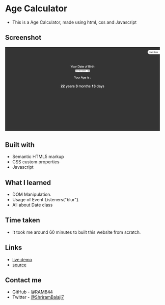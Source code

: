 # Age Calculator

- This is a Age Calculator, made using html, css and Javascript



## Screenshot

![screenshot](./screenshot.jpeg)


## Built with

- Semantic HTML5 markup
- CSS custom properties
- Javascript


## What I learned
- DOM Manipulation.
- Usage of Event Listeners("blur").
- All about Date class

## Time taken
- It took me around 60 minutes to built this website from scratch.

## Links
- [live demo](https://age-cal-jsx.netlify.app/)
- [source](https://github.com/RAM844/Age-Calculator-using-javascript)


## Contact me
- GitHub - [@RAM844](https://github.com/RAM844)
- Twitter - [@ShriramBalaji7](https://www.twitter.com/ShriramBalaji7)